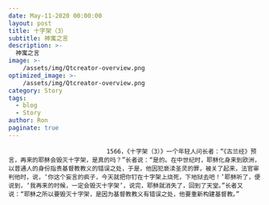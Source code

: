 ```yaml
---
date: May-11-2020 00:00:00
layout: post
title: 十字架（3）
subtitle: 神寓之言
description: >-
  神寓之言
image: >-
    /assets/img/Qtcreator-overview.png
optimized_image: >-
    /assets/img/Qtcreator-overview.png
category: Story
tags:
  - blog
  - Story
author: Ron
paginate: true
---
```


							　　1566，《十字架（3）》一个年轻人问长者：“《古兰经》预言，再来的耶稣会毁灭十字架，是真的吗？”长者说：“是的。在中世纪时，耶稣化身来到欧洲，以普通人的身份指责基督教教义的错误之处，于是，他因犯亵渎圣灵的罪，被关了起来，法官审判他时，说，‘你这个妄言的疯子，今天就把你钉在十字架上烧死，下地狱去吧！’耶稣听了，便说到，‘我再来的时候，一定会毁灭十字架’，说完，耶稣就消失了，回到了天堂。”长者又说：“耶稣之所以要毁灭十字架，是因为基督教教义有错误之处，他要重新构建基督教。”
							
							
						